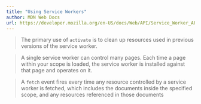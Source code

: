 ```yaml
---
title: "Using Service Workers"
author: MDN Web Docs
url: https://developer.mozilla.org/en-US/docs/Web/API/Service_Worker_API/Using_Service_Workers
---
```


> The primary use of `activate` is to clean up resources used in previous versions of the service worker.


> A single service worker can control many pages. Each time a page within your scope is loaded, the service worker is installed against that page and operates on it.


> A `fetch` event fires every time any resource controlled by a service worker is fetched, which includes the documents inside the specified scope, and any resources referenced in those documents



